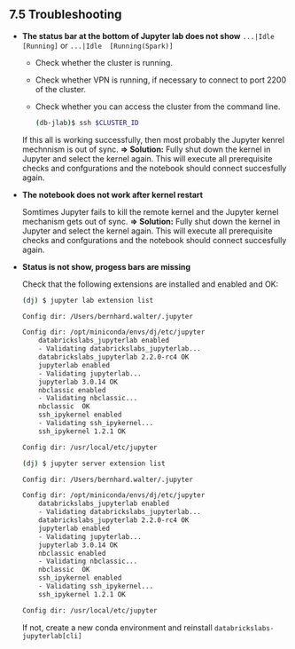 ## 7.5 Troubleshooting

- **The status bar at the bottom of Jupyter lab does not show** `...|Idle  [Running]` or `...|Idle  [Running(Spark)]`

    - Check whether the cluster is running.
    - Check whether VPN is running, if necessary to connect to port 2200 of the cluster.
    - Check whether you can access the cluster from the command line.

        ```bash
        (db-jlab)$ ssh $CLUSTER_ID
        ```

    If this all is working successfully, then most probably the Jupyter kenrel mechnnism is out of sync. 
    **=> Solution:** Fully shut down the kernel in Jupyter and select the kernel again. This will execute all prerequisite checks and confgurations and the notebook should connect succesfully again.

- **The notebook does not work after kernel restart**

    Somtimes Jupyter fails to kill the remote kernel and the Jupyter kernel mechanism gets out of sync. 
    **=> Solution:** Fully shut down the kernel in Jupyter and select the kernel again. This will execute all prerequisite checks and confgurations and the notebook should connect succesfully again.

- **Status is not show, progess bars are missing**

    Check that the following extensions are installed and enabled and OK:

    ```bash
    (dj) $ jupyter lab extension list
    
    Config dir: /Users/bernhard.walter/.jupyter

    Config dir: /opt/miniconda/envs/dj/etc/jupyter
        databrickslabs_jupyterlab enabled
        - Validating databrickslabs_jupyterlab...
        databrickslabs_jupyterlab 2.2.0-rc4 OK
        jupyterlab enabled
        - Validating jupyterlab...
        jupyterlab 3.0.14 OK
        nbclassic enabled
        - Validating nbclassic...
        nbclassic  OK
        ssh_ipykernel enabled
        - Validating ssh_ipykernel...
        ssh_ipykernel 1.2.1 OK

    Config dir: /usr/local/etc/jupyter
    ```

    ```bash
    (dj) $ jupyter server extension list

    Config dir: /Users/bernhard.walter/.jupyter

    Config dir: /opt/miniconda/envs/dj/etc/jupyter
        databrickslabs_jupyterlab enabled
        - Validating databrickslabs_jupyterlab...
        databrickslabs_jupyterlab 2.2.0-rc4 OK
        jupyterlab enabled
        - Validating jupyterlab...
        jupyterlab 3.0.14 OK
        nbclassic enabled
        - Validating nbclassic...
        nbclassic  OK
        ssh_ipykernel enabled
        - Validating ssh_ipykernel...
        ssh_ipykernel 1.2.1 OK

    Config dir: /usr/local/etc/jupyter
    ```

    If not, create a new conda environment and reinstall `databrickslabs-jupyterlab[cli]`